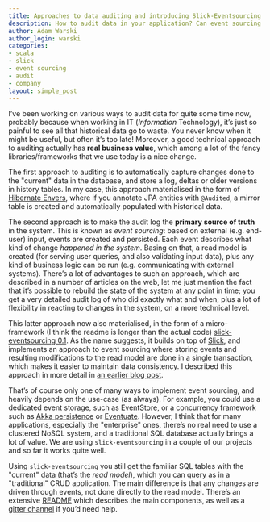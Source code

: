 ```yaml
---
title: Approaches to data auditing and introducing Slick-Eventsourcing
description: How to audit data in your application? Can event sourcing be done with a relational database? Introducing slick-eventsourcing micro-framework.
author: Adam Warski
author_login: warski
categories:
- scala
- slick
- event sourcing
- audit
- company
layout: simple_post
---
```


I’ve been working on various ways to audit data for quite some time now, probably because when working in IT (*Information* Technology), it’s just so painful to see all that historical data go to waste. You never know when it might be useful, but often it’s too late! Moreover, a good technical approach to auditing actually has **real business value**, which among a lot of the fancy libraries/frameworks that we use today is a nice change.

The first approach to auditing is to automatically capture changes done to the "current" data in the database, and store a log, deltas or older versions in history tables. In my case, this approach materialised in the form of [Hibernate Envers](http://hibernate.org/orm/envers/), where if you annotate JPA entities with `@Audited`, a mirror table is created and automatically populated with historical data.

The second approach is to make the audit log the **primary source of truth** in the system. This is known as *event sourcing*: based on external (e.g. end-user) input, events are created and persisted. Each event describes what kind of change *happened in the system*. Basing on that, a read model is created (for serving user queries, and also validating input data), plus any kind of business logic can be run (e.g. communicating with external systems). There’s a lot of advantages to such an approach, which are described in a number of articles on the web, let me just mention the fact that it’s possible to rebuild the state of the system at any point in time; you get a very detailed audit log of who did exactly what and when; plus a lot of flexibility in reacting to changes in the system, on a more technical level.

This latter approach now also materialised, in the form of a micro-framework (I think the readme is longer than the actual code) [slick-eventsourcing 0.1](https://github.com/softwaremill/slick-eventsourcing). As the name suggests, it builds on top of [Slick](http://slick.typesafe.com), and implements an approach to event sourcing where storing events and resulting modifications to the read model are done in a single transaction, which makes it easier to maintain data consistency. I described this approach in more detail in [an earlier blog post](https://softwaremill.com/entry-level-event-sourcing/).

That’s of course only one of many ways to implement event sourcing, and heavily depends on the use-case (as always). For example, you could use a dedicated event storage, such as [EventStore](https://geteventstore.com), or a concurrency framework such as [Akka persistence](http://doc.akka.io/docs/akka/snapshot/scala/persistence.html) or [Eventuate](https://github.com/RBMHTechnology/eventuate). However, I think that for many applications, especially the "enterprise" ones, there’s no real need to use a clustered NoSQL system, and a traditional SQL database actually brings a lot of value. We are using `slick-eventsourcing` in a couple of our projects and so far it works quite well.

Using `slick-eventsourcing` you still get the familiar SQL tables with the "current" data (that’s the *read model*), which you can query as in a "traditional" CRUD application. The main difference is that any changes are driven through events, not done directly to the read model. There’s an extensive [README](https://github.com/softwaremill/slick-eventsourcing) which describes the main components, as well as a [gitter channel](https://gitter.im/softwaremill/slick-eventsourcing?utm_source=badge&utm_medium=badge&utm_campaign=pr-badge&utm_content=badge) if you’d need help.
